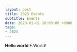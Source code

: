 ```yaml
---
layout: post
title: 2023 Events
subtitle: Events
date: 2023-01-01 18:00:00 +0000
tags:
- 2023
---
```



**Hello world** F.World!
